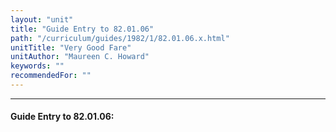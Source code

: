 ```yaml
---
layout: "unit"
title: "Guide Entry to 82.01.06"
path: "/curriculum/guides/1982/1/82.01.06.x.html"
unitTitle: "Very Good Fare"
unitAuthor: "Maureen C. Howard"
keywords: ""
recommendedFor: ""
---
```

<body>
<hr/>
<h4>
Guide Entry to 82.01.06:
</h4>
</body>